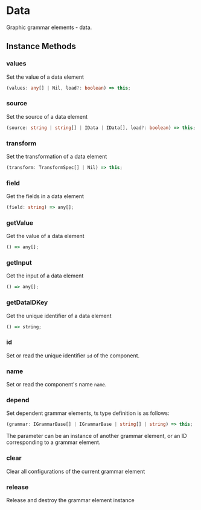 # Data

Graphic grammar elements - data.

## Instance Methods

### values

Set the value of a data element

```ts
(values: any[] | Nil, load?: boolean) => this;
```

### source

Set the source of a data element

```ts
(source: string | string[] | IData | IData[], load?: boolean) => this;
```

### transform

Set the transformation of a data element

```ts
(transform: TransformSpec[] | Nil) => this;
```

### field

Get the fields in a data element

```ts
(field: string) => any[];
```

### getValue

Get the value of a data element

```ts
() => any[];
```

### getInput

Get the input of a data element

```ts
() => any[];
```

### getDataIDKey

Get the unique identifier of a data element

```ts
() => string;
```

### id

Set or read the unique identifier `id` of the component.

### name

Set or read the component's name `name`.

### depend

Set dependent grammar elements, ts type definition is as follows:

```ts
(grammar: IGrammarBase[] | IGrammarBase | string[] | string) => this;
```

The parameter can be an instance of another grammar element, or an ID corresponding to a grammar element.

### clear

Clear all configurations of the current grammar element

### release

Release and destroy the grammar element instance
